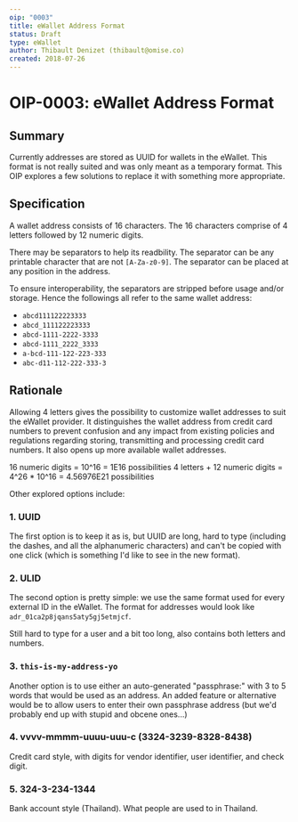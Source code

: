 ```yaml
---
oip: "0003"
title: eWallet Address Format
status: Draft
type: eWallet
author: Thibault Denizet (thibault@omise.co)
created: 2018-07-26
---
```


# OIP-0003: eWallet Address Format

## Summary

Currently addresses are stored as UUID for wallets in the eWallet. This format is not really suited and was only meant as a temporary format. This OIP explores a few solutions to replace it with something more appropriate.

## Specification

A wallet address consists of 16 characters. The 16 characters comprise of 4 letters followed by 12 numeric digits.

There may be separators to help its readbility. The separator can be any printable character that are not `[A-Za-z0-9]`. The separator can be placed at any position in the address.

To ensure interoperability, the separators are stripped before usage and/or storage. Hence the followings all refer to the same wallet address:

- `abcd111122223333`
- `abcd_111122223333`
- `abcd-1111-2222-3333`
- `abcd-1111_2222_3333`
- `a-bcd-111-122-223-333`
- `abc-d11-112-222-333-3`

## Rationale

Allowing 4 letters gives the possibility to customize wallet addresses to suit the eWallet provider. It distinguishes the wallet address from credit card numbers to prevent confusion and any impact from existing policies and regulations regarding storing, transmitting and processing credit card numbers. It also opens up more available wallet addresses.

16 numeric digits = 10^16 = 1E16 possibilities
4 letters + 12 numeric digits = 4^26 * 10^16 = 4.56976E21 possibilities

Other explored options include:

### 1. UUID

The first option is to keep it as is, but UUID are long, hard to type (including the dashes, and all the alphanumeric characters) and can't be copied with one click (which is something I'd like to see in the new format).

### 2. ULID

The second option is pretty simple: we use the same format used for every external ID in the eWallet. The format for addresses would look like `adr_01ca2p8jqans5aty5gj5etmjcf`.

Still hard to type for a user and a bit too long, also contains both letters and numbers.

### 3. `this-is-my-address-yo`

Another option is to use either an auto-generated "passphrase:" with 3 to 5 words that would be used as an address. An added feature or alternative would be to allow users to enter their own passphrase address (but we'd probably end up with stupid and obcene ones...)

### 4. vvvv-mmmm-uuuu-uuu-c (3324-3239-8328-8438)

Credit card style, with digits for vendor identifier, user identifier, and check digit.

### 5. 324-3-234-1344

Bank account style (Thailand). What people are used to in Thailand.
